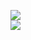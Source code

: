 [![](https://img.shields.io/badge/Made%20With-Github%20Spray-lightgrey.svg?style=for-the-badge&logo=github)](https://github.com/Annihil/github-spray#20170)  
[![](https://i.imgur.com/2DrTn0Z.gif)](https://github.com/Annihil/github-spray)